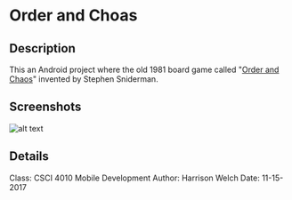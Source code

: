 # Order and Choas #

## Description

This an Android project where the old 1981 board game called "[Order and Chaos](https://en.wikipedia.org/wiki/Order_and_Chaos)" invented by Stephen Sniderman.

## Screenshots

![alt text](https://github.com/SUPERharrison/OrderAndChaos/blob/master/screenshots/all_together.png)

## Details

Class: CSCI 4010 Mobile Development
Author: Harrison Welch
Date: 11-15-2017
